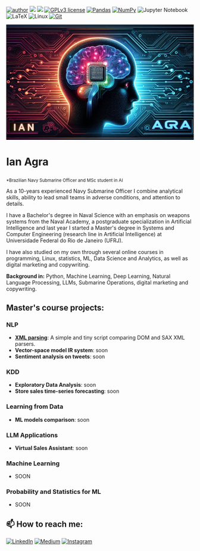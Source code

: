 [![author](https://img.shields.io/badge/author-ianagra-red.svg)](https://github.com/ianagra) ![](https://komarev.com/ghpvc/?username=ianagra&color=072448) [![](https://img.shields.io/badge/python-3.11+-blue.svg)](https://www.python.org/downloads/release/python-3118/) [![GPLv3 license](https://img.shields.io/badge/License-GPLv3-blue.svg)](http://perso.crans.org/besson/LICENSE.html)
[![Pandas](https://img.shields.io/badge/pandas-%23150458.svg?style=flat&logo=Pandas&logoColor=white)](https://pandas.pydata.org/) [![NumPy](https://img.shields.io/badge/numpy-%23013243.svg?style=flat&logo=Numpy&logoColor=white)](https://numpy.org) ![Jupyter Notebook](https://img.shields.io/badge/jupyter-%23FA0F00.svg?style=flat&logo=Jupyter&logoColor=white) ![LaTeX](https://img.shields.io/badge/latex-%23008080.svg?style=flat&logo=Latex&logoColor=white) ![Linux](https://img.shields.io/badge/Linux-gray.svg?logo=linux&logoColor=black) [![Git](https://img.shields.io/badge/git-%23F05033.svg?style=flat&logo=git&logoColor=white)](https://git-scm.com)

<p align="center">
  <img src="banner.png" >
</p>

# Ian Agra
<sub>*Brazilian Navy Submarine Officer and MSc student in AI</sub>

As a 10-years experienced Navy Submarine Officer I combine analytical skills, ability to lead small teams in adverse conditions, and attention to details. 

I have a Bachelor's degree in Naval Science with an emphasis on weapons systems from the Naval Academy, a postgraduate specialization in Artificial Intelligence and last year I started a Master's degree in Systems and Computer Engineering (research line in Artificial Intelligence) at Universidade Federal do Rio de Janeiro (UFRJ). 

I have also studied on my own through several online courses in programming, Linux, statistics, ML, Data Science and Analytics, as well as digital marketing and copywriting. 

**Background in:** Python, Machine Learning, Deep Learning, Natural Language Processing, LLMs, Submarine Operations, digital marketing and copywriting. 


## Master's course projects:

### NLP
* [**XML parsing**](https://github.com/ianagra/NLP-xml-parsing): A simple and tiny script comparing DOM and SAX XML parsers.
* **Vector-space model IR system**: soon
* **Sentiment analysis on tweets**: soon

### KDD
* **Exploratory Data Analysis**: soon
* **Store sales time-series forecasting**: soon

### Learning from Data
* **ML models comparison**: soon

### LLM Applications
* **Virtual Sales Assistant**: soon

### Machine Learning
* SOON

### Probability and Statistics for ML
* SOON

## 📫 How to reach me:
[![LinkedIn](https://img.shields.io/badge/LinkedIn-ianagra-blue.svg?logo=linkedin)](https://www.linkedin.com/in/ianagra) [![Medium](https://img.shields.io/badge/Medium-@ianagra-black.svg?logo=medium)](https://medium.com/@ianagra) [![Instagram](https://img.shields.io/badge/Instagram-@ian.agra-pink.svg?logo=instagram)](https://www.instagram.com/ian.agra)
